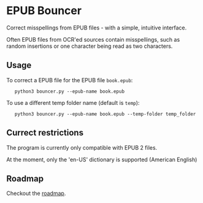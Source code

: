 # EPUB Bouncer

Correct misspellings from EPUB files - with a simple, intuitive interface.

Often EPUB files from OCR'ed sources contain misspellings, such as random insertions or one character being read as two characters.

## Usage

To correct a EPUB file for the EPUB file `book.epub`:
```
   python3 bouncer.py --epub-name book.epub
```

To use a different temp folder name (default is `temp`):
```
   python3 bouncer.py --epub-name book.epub --temp-folder temp_folder
```
## Currect restrictions

The program is currently only compatible with EPUB 2 files.

At the moment, only the 'en-US' dictionary is supported (American English)

## Roadmap

Checkout the [roadmap](https://github.com/plusuncold/ebook-cleanup/wiki/Roadmap).
